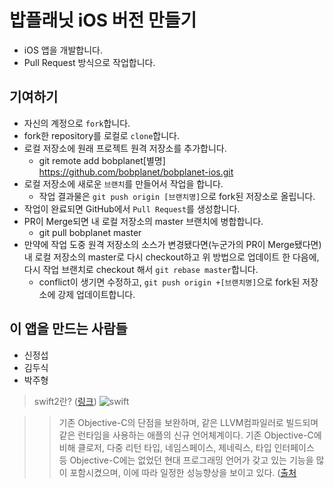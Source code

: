 # 밥플래닛 iOS 버전 만들기

* iOS 앱을 개발합니다.
* Pull Request 방식으로 작업합니다.

## 기여하기
* 자신의 계정으로 `fork`합니다.
* fork한 repository를 로컬로 `clone`합니다.
* 로컬 저장소에 원래 프로젝트 원격 저장소를 추가합니다.
  * git remote add bobplanet[별명] https://github.com/bobplanet/bobplanet-ios.git
* 로컬 저장소에 새로운 `브랜치`를 만들어서 작업을 합니다.
  * 작업 결과물은 `git push origin [브랜치명]`으로 fork된 저장소로 올립니다.
* 작업이 완료되면 GitHub에서 `Pull Request`를 생성합니다.
* PR이 Merge되면 내 로컬 저장소의 master 브랜치에 병합합니다.
  * git pull bobplanet master
* 만약에 작업 도중 원격 저장소의 소스가 변경됐다면(누군가의 PR이 Merge됐다면)
  내 로컬 저장소의 master로 다시 checkout하고 위 방법으로 업데이트 한 다음에,
  다시 작업 브랜치로 checkout 해서 `git rebase master`합니다.
  * conflict이 생기면 수정하고, `git push origin +[브랜치명]`으로 fork된 저장소에 강제 업데이트합니다.

## 이 앱을 만드는 사람들
- 신정섭
- 김두식
- 박주형


> swift2란? ([링크](https://developer.apple.com/swift/))
> ![swift](https://upload.wikimedia.org/wikipedia/commons/thumb/9/9d/Swift_logo.svg/130px-Swift_logo.svg.png)
 
>> 기존 Objective-C의 단점을 보완하며, 같은 LLVM컴파일러로 빌드되며 같은 런타임을 사용하는 애플의 신규 언어체계이다. 기존 Objective-C에 비해 클로저, 다중 리턴 타입, 네임스페이스, 제네릭스, 타입 인터페이스 등 Objective-C에는 없었던 현대 프로그래밍 언어가 갖고 있는 기능을 많이 포함시켰으며, 이에 따라 일정한 성능향상을 보이고 있다. ([출처](https://namu.wiki/w/Swift(%ED%94%84%EB%A1%9C%EA%B7%B8%EB%9E%98%EB%B0%8D%20%EC%96%B8%EC%96%B4))

